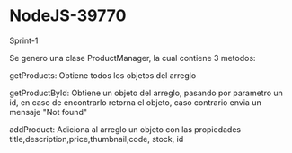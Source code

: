 # NodeJS-39770
Sprint-1

Se genero una clase ProductManager, la cual contiene 3 metodos:

getProducts: Obtiene todos los objetos del arreglo

getProductById: Obtiene un objeto del arreglo, pasando por parametro un id, en caso de encontrarlo retorna el objeto, caso contrario envia un mensaje "Not found"

addProduct: Adiciona al arreglo un objeto con las propiedades title,description,price,thumbnail,code, stock, id
